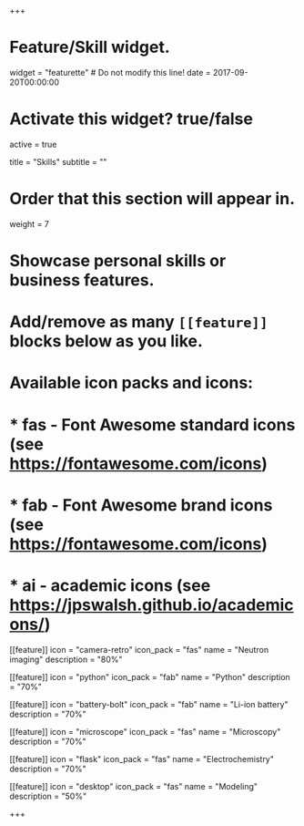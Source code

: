 +++
# Feature/Skill widget.
widget = "featurette"  # Do not modify this line!
date = 2017-09-20T00:00:00

# Activate this widget? true/false
active = true

title = "Skills"
subtitle = ""

# Order that this section will appear in.
weight = 7

# Showcase personal skills or business features.
# 
# Add/remove as many `[[feature]]` blocks below as you like.
# 
# Available icon packs and icons:
# * fas - Font Awesome standard icons (see https://fontawesome.com/icons)
# * fab - Font Awesome brand icons (see https://fontawesome.com/icons)
# * ai - academic icons (see https://jpswalsh.github.io/academicons/)

[[feature]]
  icon = "camera-retro"
  icon_pack = "fas"
  name = "Neutron imaging"
  description = "80%"

[[feature]]
  icon = "python"
  icon_pack = "fab"
  name = "Python"
  description = "70%"
  
[[feature]]
  icon = "battery-bolt"
  icon_pack = "fab"
  name = "Li-ion battery"
  description = "70%"

[[feature]]
  icon = "microscope"
  icon_pack = "fas"
  name = "Microscopy"
  description = "70%"

[[feature]]
  icon = "flask"
  icon_pack = "fas"
  name = "Electrochemistry"
  description = "70%"

[[feature]]
  icon = "desktop"
  icon_pack = "fas"
  name = "Modeling"
  description = "50%"

+++
